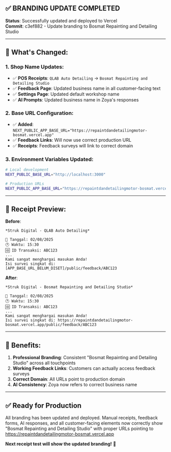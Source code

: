 ## ✅ BRANDING UPDATE COMPLETED

**Status**: Successfully updated and deployed to Vercel  
**Commit**: c3ef882 - Update branding to Bosmat Repainting and Detailing Studio

---

## 🏪 **What's Changed**:

### 1. **Shop Name Updates**:
- ✅ **POS Receipts**: `QLAB Auto Detailing` → `Bosmat Repainting and Detailing Studio`
- ✅ **Feedback Page**: Updated business name in all customer-facing text
- ✅ **Settings Page**: Updated default workshop name
- ✅ **AI Prompts**: Updated business name in Zoya's responses

### 2. **Base URL Configuration**:
- ✅ **Added**: `NEXT_PUBLIC_APP_BASE_URL="https://repaintdandetailingmotor-bosmat.vercel.app"`
- ✅ **Feedback Links**: Will now use correct production URL
- ✅ **Receipts**: Feedback surveys will link to correct domain

### 3. **Environment Variables Updated**:
```bash
# Local development
NEXT_PUBLIC_BASE_URL="http://localhost:3000"

# Production URLs  
NEXT_PUBLIC_APP_BASE_URL="https://repaintdandetailingmotor-bosmat.vercel.app"
```

---

## 📱 **Receipt Preview**:

**Before**:
```
*Struk Digital - QLAB Auto Detailing*

📅 Tanggal: 02/08/2025
🕐 Waktu: 15:30
🆔 ID Transaksi: ABC123
...
Kami sangat menghargai masukan Anda! 
Isi survei singkat di: [APP_BASE_URL_BELUM_DISET]/public/feedback/ABC123
```

**After**:
```
*Struk Digital - Bosmat Repainting and Detailing Studio*

📅 Tanggal: 02/08/2025
🕐 Waktu: 15:30
🆔 ID Transaksi: ABC123
...
Kami sangat menghargai masukan Anda! 
Isi survei singkat di: https://repaintdandetailingmotor-bosmat.vercel.app/public/feedback/ABC123
```

---

## 🎯 **Benefits**:

1. **Professional Branding**: Consistent "Bosmat Repainting and Detailing Studio" across all touchpoints
2. **Working Feedback Links**: Customers can actually access feedback surveys
3. **Correct Domain**: All URLs point to production domain
4. **AI Consistency**: Zoya now refers to correct business name

---

## ✅ **Ready for Production**

All branding has been updated and deployed. Manual receipts, feedback forms, AI responses, and all customer-facing elements now correctly show "Bosmat Repainting and Detailing Studio" with proper URLs pointing to https://repaintdandetailingmotor-bosmat.vercel.app

**Next receipt test will show the updated branding!** 🎉
